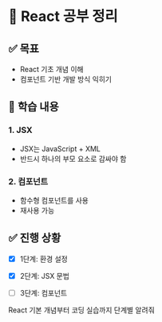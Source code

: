 # 📘 React 공부 정리

## ✅ 목표
- React 기초 개념 이해
- 컴포넌트 기반 개발 방식 익히기

## 🔸 학습 내용

### 1. JSX
- JSX는 JavaScript + XML
- 반드시 하나의 부모 요소로 감싸야 함

### 2. 컴포넌트
- 함수형 컴포넌트를 사용
- 재사용 가능

## ✅ 진행 상황
- [x] 1단계: 환경 설정
- [x] 2단계: JSX 문법
- [ ] 3단계: 컴포넌트


React 기본 개념부터 코딩 실습까지 단계별 알려줘